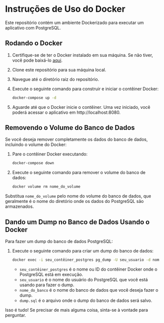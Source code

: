 # Instruções de Uso do Docker

Este repositório contém um ambiente Dockerizado para executar um aplicativo com PostgreSQL.

## Rodando o Docker

1. Certifique-se de ter o Docker instalado em sua máquina. Se não tiver, você pode baixá-lo [aqui](https://www.docker.com/get-started).
2. Clone este repositório para sua máquina local.
3. Navegue até o diretório raiz do repositório.
4. Execute o seguinte comando para construir e iniciar o contêiner Docker:

    ```bash
    docker-compose up -d
    ```

5. Aguarde até que o Docker inicie o contêiner. Uma vez iniciado, você poderá acessar o aplicativo em http://localhost:8080.

## Removendo o Volume do Banco de Dados

Se você deseja remover completamente os dados do banco de dados, incluindo o volume do Docker:

1. Pare o contêiner Docker executando:

    ```bash
    docker-compose down
    ```

2. Execute o seguinte comando para remover o volume do banco de dados:

    ```bash
    docker volume rm nome_do_volume
    ```

Substitua `nome_do_volume` pelo nome do volume do banco de dados, que geralmente é o nome do diretório onde os dados do PostgreSQL são armazenados.

## Dando um Dump no Banco de Dados Usando o Docker

Para fazer um dump do banco de dados PostgreSQL:

1. Execute o seguinte comando para criar um dump do banco de dados:

    ```bash
    docker exec -i seu_contêiner_postgres pg_dump -U seu_usuario -d nome_do_banco > dump.sql
    ```

   - `seu_contêiner_postgres` é o nome ou ID do contêiner Docker onde o PostgreSQL está em execução.
   - `seu_usuario` é o nome do usuário do PostgreSQL que você está usando para fazer o dump.
   - `nome_do_banco` é o nome do banco de dados que você deseja fazer o dump.
   - `dump.sql` é o arquivo onde o dump do banco de dados será salvo.

Isso é tudo! Se precisar de mais alguma coisa, sinta-se à vontade para perguntar.
